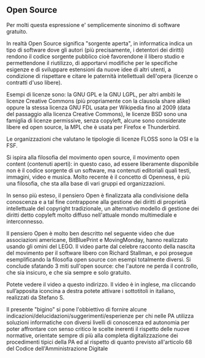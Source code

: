 ## Open Source

Per molti questa espressione e' semplicemente sinonimo di software gratuito.

In realtà Open Source significa "sorgente aperta", in informatica indica un tipo di software dove gli autori (più precisamente, i detentori dei diritti) rendono il codice sorgente pubblico cioè favorendone il libero studio e permettendone il riutilizzo, di apportarvi modifiche per le specifiche esigenze e di sviluppare estensioni da nuove idee di altri utenti, a condizione di rispettare e citare le paternità intellettuali dell'opera (licenze o contratti d'uso libere).

Esempi di licenze sono: la GNU GPL e la GNU LGPL, per altri ambiti le licenze Creative Commons (più propriamente con la clausola share alike) oppure la stessa licenza GNU FDL usata per Wikipedia fino al 2009 (data del passaggio alla licenza Creative Commons), le licenze BSD sono una famiglia di licenze permissive, senza copyleft, alcune sono considerate libere ed open source, la MPL che è usata per Firefox e Thunderbird.

Le organizzazioni che valutano le tipologie di licenze FLOSS sono la OSI e la FSF.

Si ispira alla filosofia del movimento open source, il movimento open content (contenuti aperti): in questo caso, ad essere liberamente disponibile non è il codice sorgente di un software, ma contenuti editoriali quali testi, immagini, video e musica. Molto recente è il concetto di Openness, è più una filosofia, che sta alla base di vari gruppi ed organizzazioni.

In senso più esteso, il pensiero Open è finalizzata alla condivisione della conoscenza e a tal fine contrappone alla gestione dei diritti di proprietà intellettuale del copyright tradizionale, un alternativo modello di gestione dei diritti detto copyleft molto diffuso nell'attuale mondo multimediale e interconnesso.

Il pensiero Open è molto ben descritto nel seguente video che due associazioni americane, BitBluePrint e MovingMonday, hanno realizzato usando gli omini del LEGO. Il video parte dal celebre racconto della nascita del movimento per il software libero con Richard Stallman, e poi prosegue esemplificando la filosofia open source con esempi totalmente diversi. Si conclude sfatando 3 miti sull'open source: che l'autore ne perda il controllo, che sia insicuro, e che sia sempre e solo gratuito.

Potete vedere il video a questo indirizzo.
Il video è in inglese, ma cliccando sull’apposita iconcina a destra potete attivare i sottotitoli in italiano, realizzati da Stefano S.

Il presente "bigino" si pone l'obbiettivo di fornire alcune indicazioni/delucidazioni/suggerimenti/esperienze per chi nelle PA utilizza soluzioni informatiche con diversi livelli di conoscenza ed autonomia per poter affrontare con senso critico le scelte inerenti il rispetto delle nuove normative, orientate sempre di più alla completa digitalizzazione dei procedimenti tipici della PA ed al rispetto di quanto previsto all'articolo 68 del Codice dell'Amministrazione Digitale
